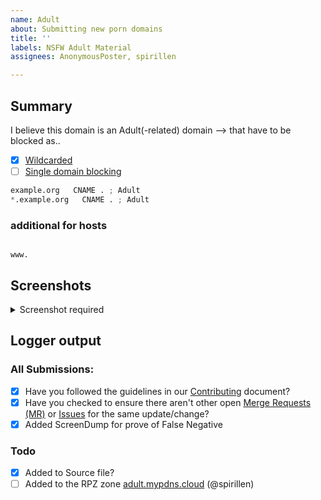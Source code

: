 ```yaml
---
name: Adult
about: Submitting new porn domains
title: ''
labels: NSFW Adult Material
assignees: AnonymousPoster, spirillen

---
```


## Summary
I believe this domain is an Adult(-related) domain --> that have to 
be blocked as..

- [X] [Wildcarded](source/porno-sites/wildcard.list)
- [ ] [Single domain blocking](source/porno-sites/domains.list)

```python
example.org   CNAME . ; Adult
*.example.org   CNAME . ; Adult
```

### additional for hosts
```shell

www.
```

## Screenshots

<details><Summary>Screenshot required</summary>



</details>

## Logger output


### All Submissions:
- [x] Have you followed the guidelines in our [Contributing](/mypdns/matrix/blob/master/CONTRIBUTING.md) document?
- [x] Have you checked to ensure there aren't other open [Merge Requests (MR)](/mypdns/matrix/pulls) or [Issues](../issues) for the same update/change?
- [x] Added ScreenDump for prove of False Negative

### Todo
- [x] Added to Source file?
- [ ] Added to the RPZ zone [adult.mypdns.cloud](https://www.mypdns.org/wiki/RpzList#adult.mypdns.cloud) (@spirillen)

